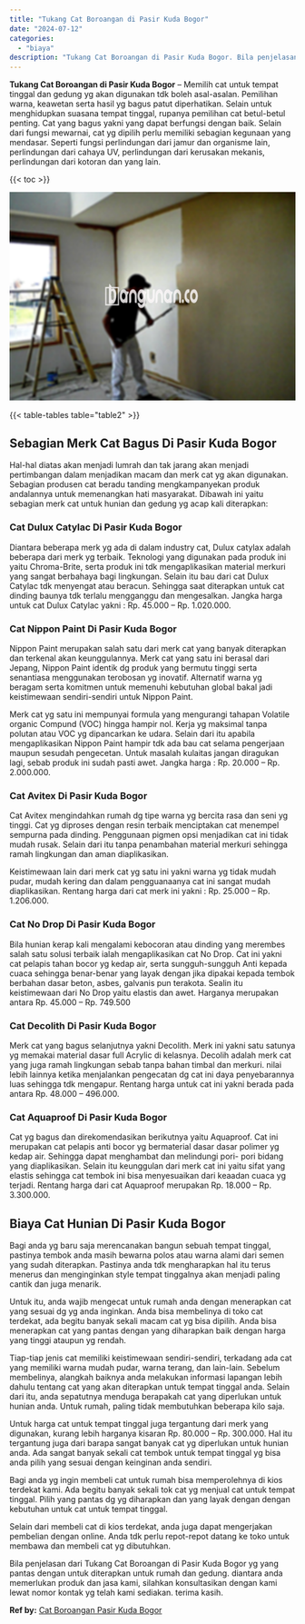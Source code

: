```yaml
---
title: "Tukang Cat Boroangan di Pasir Kuda Bogor"
date: "2024-07-12"
categories: 
  - "biaya"
description: "Tukang Cat Boroangan di Pasir Kuda Bogor. Bila penjelasan dari Tukang Cat Boroangan di Pasir Kuda Bogor yg yang pantas dengan untuk diterapkan untuk rumah da..."
---
```


**Tukang Cat Boroangan di Pasir Kuda Bogor** – Memilih cat untuk tempat tinggal dan gedung yg akan digunakan tdk boleh asal-asalan. Pemilihan warna, keawetan serta hasil yg bagus patut diperhatikan. Selain untuk menghidupkan suasana tempat tinggal, rupanya pemilihan cat betul-betul penting. Cat yang bagus yakni yang dapat berfungsi dengan baik. Selain dari fungsi mewarnai, cat yg dipilih perlu memiliki sebagian kegunaan yang mendasar. Seperti fungsi perlindungan dari jamur dan organisme lain, perlindungan dari cahaya UV, perlindungan dari kerusakan mekanis, perlindungan dari kotoran dan yang lain.

{{< toc >}}

![Tukang Cat Boroangan di Pasir Kuda Bogor](/images/jasa-cat-murah42.png)

{{< table-tables table="table2" >}}

## Sebagian Merk Cat Bagus Di Pasir Kuda Bogor

Hal-hal diatas akan menjadi lumrah dan tak jarang akan menjadi pertimbangan dalam menjadikan macam dan merk cat yg akan digunakan. Sebagian produsen cat beradu tanding mengkampanyekan produk andalannya untuk memenangkan hati masyarakat. Dibawah ini yaitu sebagian merk cat untuk hunian dan gedung yg acap kali diterapkan:

### Cat Dulux Catylac Di Pasir Kuda Bogor

Diantara beberapa merk yg ada di dalam industry cat, Dulux catylax adalah beberapa dari merk yg terbaik. Teknologi yang digunakan pada produk ini yaitu Chroma-Brite, serta produk ini tdk mengaplikasikan material merkuri yang sangat berbahaya bagi lingkungan. Selain itu bau dari cat Dulux Catylac tdk menyengat atau beracun. Sehingga saat diterapkan untuk cat dinding baunya tdk terlalu mengganggu dan mengesalkan. Jangka harga untuk cat Dulux Catylac yakni : Rp. 45.000 – Rp. 1.020.000.

### Cat Nippon Paint Di Pasir Kuda Bogor

Nippon Paint merupakan salah satu dari merk cat yang banyak diterapkan dan terkenal akan keunggulannya. Merk cat yang satu ini berasal dari Jepang, Nippon Paint identik dg produk yang bermutu tinggi serta senantiasa menggunakan terobosan yg inovatif. Alternatif warna yg beragam serta komitmen untuk memenuhi kebutuhan global bakal jadi keistimewaan sendiri-sendiri untuk Nippon Paint.

Merk cat yg satu ini mempunyai formula yang mengurangi tahapan Volatile organic Compund (VOC) hingga hampir nol. Kerja yg maksimal tanpa polutan atau VOC yg dipancarkan ke udara. Selain dari itu apabila mengaplikasikan Nippon Paint hampir tdk ada bau cat selama pengerjaan maupun sesudah pengecetan. Untuk masalah kulaitas jangan diragukan lagi, sebab produk ini sudah pasti awet. Jangka harga : Rp. 20.000 – Rp. 2.000.000.

### Cat Avitex Di Pasir Kuda Bogor

Cat Avitex mengindahkan rumah dg tipe warna yg bercita rasa dan seni yg tinggi. Cat yg diproses dengan resin terbaik menciptakan cat menempel sempurna pada dinding. Penggunaan pigmen opsi menjadikan cat ini tidak mudah rusak. Selain dari itu tanpa penambahan material merkuri sehingga ramah lingkungan dan aman diaplikasikan.

Keistimewaan lain dari merk cat yg satu ini yakni warna yg tidak mudah pudar, mudah kering dan dalam pengguanaanya cat ini sangat mudah diaplikasikan. Rentang harga dari cat merk ini yakni : Rp. 25.000 – Rp. 1.206.000.

### Cat No Drop Di Pasir Kuda Bogor

Bila hunian kerap kali mengalami kebocoran atau dinding yang merembes salah satu solusi terbaik ialah mengaplikasikan cat No Drop. Cat ini yakni cat pelapis tahan bocor yg kedap air, serta sungguh-sungguh Anti kepada cuaca sehingga benar-benar yang layak dengan jika dipakai kepada tembok berbahan dasar beton, asbes, galvanis pun terakota. Sealin itu keistimewaan dari No Drop yaitu elastis dan awet. Harganya merupakan antara Rp. 45.000 – Rp. 749.500

### Cat Decolith Di Pasir Kuda Bogor

Merk cat yang bagus selanjutnya yakni Decolith. Merk ini yakni satu satunya yg memakai material dasar full Acrylic di kelasnya. Decolih adalah merk cat yang juga ramah lingkungan sebab tanpa bahan timbal dan merkuri. nilai lebih lainnya ketika menjalankan pengecatan dg cat ini daya penyebarannya luas sehingga tdk mengapur. Rentang harga untuk cat ini yakni berada pada antara Rp. 48.000 – 496.000.

### Cat Aquaproof Di Pasir Kuda Bogor

Cat yg bagus dan direkomendasikan berikutnya yaitu Aquaproof. Cat ini merupakan cat pelapis anti bocor yg bermaterial dasar dasar polimer yg kedap air. Sehingga dapat menghambat dan melindungi pori- pori bidang yang diaplikasikan. Selain itu keunggulan dari merk cat ini yaitu sifat yang elastis sehingga cat tembok ini bisa menyesuaikan dari keaadan cuaca yg terjadi. Rentang harga dari cat Aquaproof merupakan Rp. 18.000 – Rp. 3.300.000.

## Biaya Cat Hunian Di Pasir Kuda Bogor

Bagi anda yg baru saja merencanakan bangun sebuah tempat tinggal, pastinya tembok anda masih bewarna polos atau warna alami dari semen yang sudah diterapkan. Pastinya anda tdk mengharapkan hal itu terus menerus dan menginginkan style tempat tinggalnya akan menjadi paling cantik dan juga menarik.

Untuk itu, anda wajib mengecat untuk rumah anda dengan menerapkan cat yang sesuai dg yg anda inginkan. Anda bisa membelinya di toko cat terdekat, ada begitu banyak sekali macam cat yg bisa dipilih. Anda bisa menerapkan cat yang pantas dengan yang diharapkan baik dengan harga yang tinggi ataupun yg rendah.

Tiap-tiap jenis cat memiliki keistimewaan sendiri-sendiri, terkadang ada cat yang memiliki warna mudah pudar, warna terang, dan lain-lain. Sebelum membelinya, alangkah baiknya anda melakukan informasi lapangan lebih dahulu tentang cat yang akan diterapkan untuk tempat tinggal anda. Selain dari itu, anda sepatutnya menduga berapakah cat yang diperlukan untuk hunian anda. Untuk rumah, paling tidak membutuhkan beberapa kilo saja.

Untuk harga cat untuk tempat tinggal juga tergantung dari merk yang digunakan, kurang lebih harganya kisaran Rp. 80.000 – Rp. 300.000. Hal itu tergantung juga dari barapa sangat banyak cat yg diperlukan untuk hunian anda. Ada sangat banyak sekali cat tembok untuk tempat tinggal yg bisa anda pilih yang sesuai dengan keinginan anda sendiri.

Bagi anda yg ingin membeli cat untuk rumah bisa memperolehnya di kios terdekat kami. Ada begitu banyak sekali tok cat yg menjual cat untuk tempat tinggal. Pilih yang pantas dg yg diharapkan dan yang layak dengan dengan kebutuhan untuk cat untuk tempat tinggal.

Selain dari membeli cat di kios terdekat, anda juga dapat mengerjakan pembelian dengan online. Anda tdk perlu repot-repot datang ke toko untuk membawa dan membeli cat yg dibutuhkan.

Bila penjelasan dari Tukang Cat Boroangan di Pasir Kuda Bogor yg yang pantas dengan untuk diterapkan untuk rumah dan gedung. diantara anda memerlukan produk dan jasa kami, silahkan konsultasikan dengan kami lewat nomor kontak yg telah kami sediakan. terima kasih.

**Ref by:** [Cat Boroangan Pasir Kuda Bogor](https://id.wikipedia.org/wiki/Cat)
